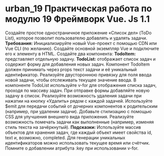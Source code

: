 # urban_19 Практическая работа по модулю 19 Фреймворк Vue. Js 1.1

Создайте простое одностраничное приложение «Список дел» (ToDo List), которое позволит пользователю добавлять и удалять задачи.
**Требования:**
Инициализируйте новый Vue-проект с помощью CDN или Vue CLI (по желанию).
Создайте основной экземпляр Vue и подключите его к элементу в HTML.
Создайте два компонента:
**TodoItem:** представляет отдельную задачу.
**TodoList:** отображает список задач и содержит форму для добавления новых задач.
Компонент TodoItem должен принимать через props текст задачи и её уникальный идентификатор.
Реализуйте двустороннюю привязку для поля ввода новой задачи, чтобы отслеживать текущее значение ввода.
В компоненте TodoList используйте v-for для отображения списка задач, проходя по массиву задач.
При отправке формы добавляйте новую задачу в список.
Реализуйте возможность удаления задачи при нажатии на кнопку «Удалить» рядом с каждой задачей.
Используйте $emit для передачи событий от дочерних компонентов к родительским (например, при удалении задачи).
Добавьте стилизацию с помощью CSS для улучшения внешнего вида приложения.
Реализуйте возможность помечать задачи как выполненные (например, изменяя стиль текста на зачёркнутый).
**Подсказки:**
Используйте массив объектов для хранения задач, где каждый объект имеет свойства id, text и, возможно, completed.
Для генерации уникальных идентификаторов можно использовать текущее время или счётчик.
Помните о добавлении атрибута :key при использовании v-for.
